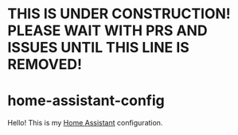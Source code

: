 # THIS IS UNDER CONSTRUCTION! PLEASE WAIT WITH PRS AND ISSUES UNTIL THIS LINE IS REMOVED!
# home-assistant-config
Hello! This is my [Home Assistant][ha-url] configuration.




[ha-url]: https://home-assistant.io/
